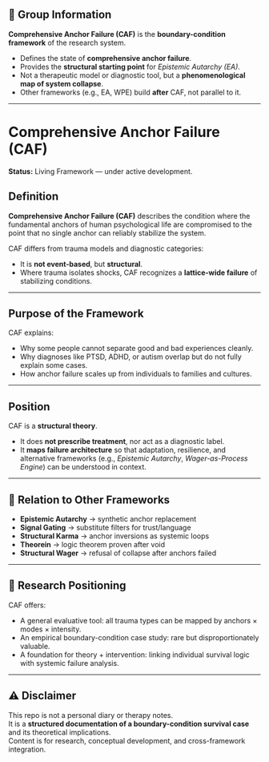 ## 🧩 Group Information  

**Comprehensive Anchor Failure (CAF)** is the **boundary-condition framework** of the research system.  

- Defines the state of **comprehensive anchor failure**.  
- Provides the **structural starting point** for *Epistemic Autarchy (EA)*.  
- Not a therapeutic model or diagnostic tool, but a **phenomenological map of system collapse**.  
- Other frameworks (e.g., EA, WPE) build **after** CAF, not parallel to it.  

  
---


# Comprehensive Anchor Failure (CAF)
**Status:** Living Framework — under active development. 


## Definition
**Comprehensive Anchor Failure (CAF)** describes the condition where the fundamental anchors of human psychological life are compromised to the point that no single anchor can reliably stabilize the system.  

CAF differs from trauma models and diagnostic categories:  
- It is **not event-based**, but **structural**.  
- Where trauma isolates shocks, CAF recognizes a **lattice-wide failure** of stabilizing conditions.

  
---


## Purpose of the Framework
CAF explains:  
- Why some people cannot separate good and bad experiences cleanly.  
- Why diagnoses like PTSD, ADHD, or autism overlap but do not fully explain some cases.  
- How anchor failure scales up from individuals to families and cultures.

  
---


## Position
CAF is a **structural theory**.  
- It does **not prescribe treatment**, nor act as a diagnostic label.  
- It **maps failure architecture** so that adaptation, resilience, and alternative frameworks (e.g., *Epistemic Autarchy*, *Wager-as-Process Engine*) can be understood in context.

---


## 🔄 Relation to Other Frameworks
- **Epistemic Autarchy** → synthetic anchor replacement  
- **Signal Gating** → substitute filters for trust/language  
- **Structural Karma** → anchor inversions as systemic loops  
- **Theorein** → logic theorem proven after void  
- **Structural Wager** → refusal of collapse after anchors failed  

---

## 📌 Research Positioning
CAF offers:
- A general evaluative tool: all trauma types can be mapped by anchors × modes × intensity.  
- An empirical boundary-condition case study: rare but disproportionately valuable.  
- A foundation for theory + intervention: linking individual survival logic with systemic failure analysis.

---

## ⚠️ Disclaimer
This repo is not a personal diary or therapy notes.  
It is a **structured documentation of a boundary-condition survival case** and its theoretical implications.  
Content is for research, conceptual development, and cross-framework integration.
